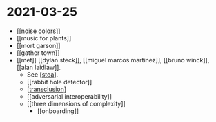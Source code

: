 # 2021-03-25

- [[noise colors]]
- [[music for plants]]
- [[mort garson]]
- [[gather town]]
- [[met]] [[dylan steck]], [[miguel marcos martinez]], [[bruno winck]], [[alan laidlaw]].
  - See [[stoa]].
  - [[rabbit hole detector]]
  - [[transclusion]]
  - [[adversarial interoperability]]
  - [[three dimensions of complexity]]
    - [[onboarding]]

[//begin]: # "Autogenerated link references for markdown compatibility"
[stoa]: ../stoa "Stoa"
[transclusion]: ../transclusion "Transclusion"
[//end]: # "Autogenerated link references"